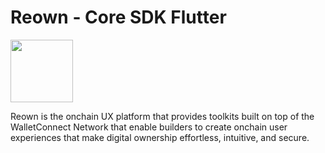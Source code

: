 # **Reown - Core SDK Flutter**

<img src="https://raw.githubusercontent.com/reown-com/reown_flutter/refs/heads/develop/assets/reown_logo.jpg" height="100">

Reown is the onchain UX platform that provides toolkits built on top of the WalletConnect Network that enable builders to create onchain user experiences that make digital ownership effortless, intuitive, and secure.
